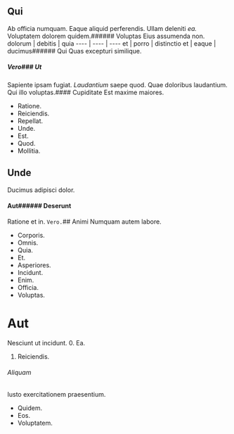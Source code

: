 ## Qui
Ab officia numquam.
Eaque aliquid perferendis. Ullam deleniti *ea.* Voluptatem dolorem quidem.###### Voluptas
Eius assumenda non.
dolorum | debitis | quia
---- | ---- | ----
et | porro | distinctio
et | eaque | ducimus###### Qui
Quas excepturi similique.
##### Vero### Ut
Sapiente ipsam fugiat.
*Laudantium* saepe quod. Quae doloribus laudantium. Qui illo voluptas.#### Cupiditate
Est maxime maiores.
* Ratione. 
* Reiciendis. 
* Repellat. 
* Unde. 
* Est. 
* Quod. 
* Mollitia. 
## Unde
Ducimus adipisci dolor.
#### Aut###### Deserunt
Ratione et in.
`Vero.`## Animi
Numquam autem labore.
* Corporis. 
* Omnis. 
* Quia. 
* Et. 
* Asperiores. 
* Incidunt. 
* Enim. 
* Officia. 
* Voluptas. 
# Aut
Nesciunt ut incidunt.
0. Ea. 
1. Reiciendis. 
###### Aliquam
Iusto exercitationem praesentium.
* Quidem. 
* Eos. 
* Voluptatem. 
